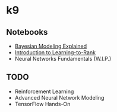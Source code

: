 # k9

## Notebooks

+ [Bayesian Modeling Explained](https://everdark.github.io/k9/bayesian/bayesian_modeling_explained.nb.html)
+ [Introduction to Learning-to-Rank](https://everdark.github.io/k9/learning_to_rank/learning_to_rank.html)
+ Neural Networks Fundamentals (W.I.P.)

## TODO

+ Reinforcement Learning
+ Advanced Neural Network Modeling
+ TensorFlow Hands-On

